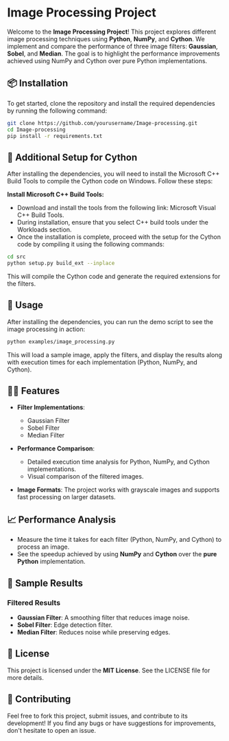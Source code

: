 # Image Processing Project

Welcome to the **Image Processing Project**! This project explores different image processing techniques using **Python**, **NumPy**, and **Cython**. We implement and compare the performance of three image filters: **Gaussian**, **Sobel**, and **Median**. The goal is to highlight the performance improvements achieved using NumPy and Cython over pure Python implementations.

## 📦 Installation

To get started, clone the repository and install the required dependencies by running the following command:

```bash
git clone https://github.com/yourusername/Image-processing.git
cd Image-processing
pip install -r requirements.txt
```

## 🔧 Additional Setup for Cython
After installing the dependencies, you will need to install the Microsoft C++ Build Tools to compile the Cython code on Windows. Follow these steps:

**Install Microsoft C++ Build Tools:**

- Download and install the tools from the following link: Microsoft Visual C++ Build Tools.
- During installation, ensure that you select C++ build tools under the Workloads section.
- Once the installation is complete, proceed with the setup for the Cython code by compiling it using the following commands:

```bash
cd src
python setup.py build_ext --inplace
```
This will compile the Cython code and generate the required extensions for the filters.


## 🚀 Usage

After installing the dependencies, you can run the demo script to see the image processing in action:

```bash
python examples/image_processing.py
```

This will load a sample image, apply the filters, and display the results along with execution times for each implementation (Python, NumPy, and Cython).

## 🧑‍💻 Features

* **Filter Implementations**:
   * Gaussian Filter
   * Sobel Filter
   * Median Filter

* **Performance Comparison**:
   * Detailed execution time analysis for Python, NumPy, and Cython implementations.
   * Visual comparison of the filtered images.

* **Image Formats**: The project works with grayscale images and supports fast processing on larger datasets.

## 📈 Performance Analysis

* Measure the time it takes for each filter (Python, NumPy, and Cython) to process an image.
* See the speedup achieved by using **NumPy** and **Cython** over the **pure Python** implementation.

## 📸 Sample Results

### Filtered Results
* **Gaussian Filter**: A smoothing filter that reduces image noise.
* **Sobel Filter**: Edge detection filter.
* **Median Filter**: Reduces noise while preserving edges.

## 📝 License

This project is licensed under the **MIT License**. See the LICENSE file for more details.

## 🤝 Contributing

Feel free to fork this project, submit issues, and contribute to its development! If you find any bugs or have suggestions for improvements, don't hesitate to open an issue.
